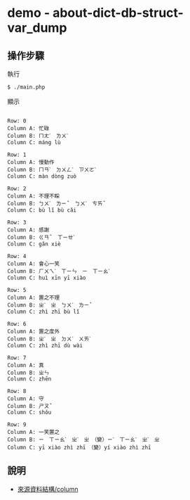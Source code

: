 
# demo - about-dict-db-struct-var_dump

## 操作步驟

執行

``` sh
$ ./main.php
```

顯示

```

Row: 0
Column A: 忙碌
Column B: ㄇㄤˊ　ㄌㄨˋ
Column C: máng lù

Row: 1
Column A: 慢動作
Column B: ㄇㄢˋ　ㄉㄨㄥˋ　ㄗㄨㄛˋ
Column C: màn dòng zuò

Row: 2
Column A: 不理不睬
Column B: ㄅㄨˋ　ㄌㄧˇ　ㄅㄨˋ　ㄘㄞˇ
Column C: bù lǐ bù cǎi

Row: 3
Column A: 感謝
Column B: ㄍㄢˇ　ㄒㄧㄝˋ
Column C: gǎn xiè

Row: 4
Column A: 會心一笑
Column B: ㄏㄨㄟˋ　ㄒㄧㄣ　ㄧ　ㄒㄧㄠˋ
Column C: huì xīn yī xiào

Row: 5
Column A: 置之不理
Column B: ㄓˋ　ㄓ　ㄅㄨˋ　ㄌㄧˇ
Column C: zhì zhī bù lǐ

Row: 6
Column A: 置之度外
Column B: ㄓˋ　ㄓ　ㄉㄨˋ　ㄨㄞˋ
Column C: zhì zhī dù wài

Row: 7
Column A: 真
Column B: ㄓㄣ
Column C: zhēn

Row: 8
Column A: 守
Column B: ㄕㄡˇ
Column C: shǒu

Row: 9
Column A: 一笑置之
Column B: ㄧ　ㄒㄧㄠˋ　ㄓˋ　ㄓ　（變）ㄧˊ　ㄒㄧㄠˋ　ㄓˋ　ㄓ
Column C: yī xiào zhì zhī　（變）yí xiào zhì zhī
```

## 說明

* [來源資料結構/column](https://samwhelp.github.io/note-php-office-for-read-dict-db/main/#/about-dict-db-struct?id=column)
